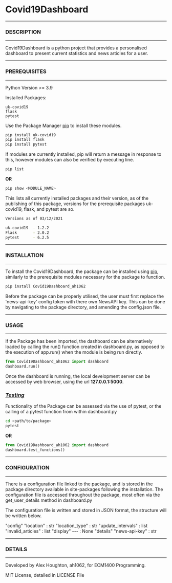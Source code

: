 # Covid19Dashboard

---
### DESCRIPTION
---

Covid19Dashboard is a python project that provides a personalised dashboard to present current statistics and news articles for a user.

---
### **PREREQUISITES**
---

Python Version >= 3.9

Installed Packages:

```
uk-covid19
flask
pytest
```

Use the Package Manager [pip](https://pip.pypa.io/en/stable) to install these modules.

```bash
pip install uk-covid19
pip install flask
pip install pytest
```

If modules are currently installed, pip will return a message in response to this, however modules can also be verified by executing line.

```bash
pip list
```

**OR**

```bash
pip show <MODULE_NAME>
```

This lists all currently installed packages and their version, as of the publishing of this package, versions for the prerequisite packages uk-covid19, flask, and pytest are so.

```bash
Versions as of 03/12/2021

uk-covid19  - 1.2.2
Flask       - 2.0.2
pytest      - 6.2.5
```

---
### **INSTALLATION**  
---

To install the Covid19Dashboard, the package can be installed using [pip](https://pip.pypa.io/en/stable), similarly to the prerequisite modules necessary for the package to function. 

```bash
pip install Covid19Dashboard_ah1062
```

Before the package can be properly utilised, the user must first replace the 'news-api-key' config token with there own NewsAPI key.
This can be done by navigating to the package directory, and amending the config.json file.

---
### **USAGE**
---

If the Package has been imported, the dashboard can be alternatively loaded by calling the run() function created in dashboard.py, as opposed to the execution of app.run() when the module is being run directly.

```python
from Covid19Dashboard_ah1062 import dashboard
dashboard.run()
```

Once the dashboard is running, the local development server can be accessed by web browser, using the url **127.0.0.1:5000**.

### *<u>Testing</u>*

Functionality of the Package can be assessed via the use of pytest, or the calling of a pytest function from within dashboard.py

```bash
cd <path/to/package>
pytest
```

**OR**

```python
from Covid19Dashboard_ah1062 import dashboard
dashboard.test_functions()
```

---
### **CONFIGURATION**
---

There is a configuration file linked to the package, and is stored in the package directory available in site-packages following the installation.
The configuration file is accessed throughout the package, most often via the get_user_details method in dashboard.py

The configuration file is written and stored in JSON format, the structure will be written below.

"config"
    "location"          : str
    "location_type"     : str
    "update_intervals"  : list
    "invalid_articles"  : list
"display"
    ---                 : None
"details"
    "news-api-key"      : str

---
### **DETAILS**
---

Developed by Alex Houghton, ah1062, for ECM1400 Programming.

MIT License, detailed in LICENSE File
